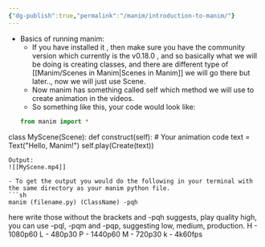 ```yaml
---
{"dg-publish":true,"permalink":"/manim/introduction-to-manim/"}
---
```


- Basics of running manim:
   - If you have installed it , then make sure you have the community version which currently is the v$0.18.0$ , and so basically what we will be doing is creating classes, and there are different type of [[Manim/Scenes in Manim\|Scenes in Manim]]  we will go there but later.., now we will just use Scene.
   - Now manim has something called self which method we will use to create animation in the videos.
   - So something like this, your code would look like:
   ```python
   from manim import *

class MyScene(Scene):
    def construct(self):
        # Your animation code
        text = Text("Hello, Manim!")
        self.play(Create(text))
```
Output:
![[MyScene.mp4]]

- To get the output you would do the following in your terminal with the same directory as your manim python file.
```sh
manim (filename.py) (ClassName) -pqh 
```
here write those without the brackets and -pqh suggests, play quality high, you can use
-pql, -pqm and -pqp, suggesting low, medium, production.
H - 1080p60
L - 480p30
P - 1440p60
M - 720p30
k - 4k60fps
